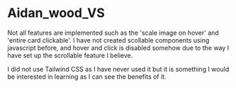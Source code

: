 # Aidan_wood_VS

Not all features are implemented such as the 'scale image on hover' and 'entire card clickable'. 
I have not created scollable components using javascript before, and hover and click is disabled 
somehow due to the way I have set up the scrollable feature I believe.

I did not use Tailwind CSS as I have never used it but it is something 
I would be interested in learning as I can see the benefits of it.  
